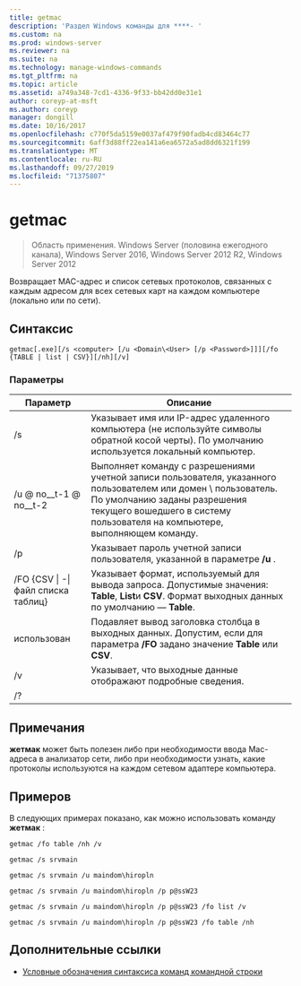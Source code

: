 ```yaml
---
title: getmac
description: 'Раздел Windows команды для ****- '
ms.custom: na
ms.prod: windows-server
ms.reviewer: na
ms.suite: na
ms.technology: manage-windows-commands
ms.tgt_pltfrm: na
ms.topic: article
ms.assetid: a749a348-7cd1-4336-9f33-bb42dd0e31e1
author: coreyp-at-msft
ms.author: coreyp
manager: dongill
ms.date: 10/16/2017
ms.openlocfilehash: c770f5da5159e0037af479f90fadb4cd83464c77
ms.sourcegitcommit: 6aff3d88ff22ea141a6ea6572a5ad8dd6321f199
ms.translationtype: MT
ms.contentlocale: ru-RU
ms.lasthandoff: 09/27/2019
ms.locfileid: "71375807"
---
```

# <a name="getmac"></a>getmac

>Область применения. Windows Server (половина ежегодного канала), Windows Server 2016, Windows Server 2012 R2, Windows Server 2012

Возвращает MAC-адрес и список сетевых протоколов, связанных с каждым адресом для всех сетевых карт на каждом компьютере (локально или по сети). 
## <a name="syntax"></a>Синтаксис
```
getmac[.exe][/s <computer> [/u <Domain\<User> [/p <Password>]]][/fo {TABLE | list | CSV}][/nh][/v]
```
### <a name="parameters"></a>Параметры

|             Параметр              |                                                                                          Описание                                                                                          |
|------------------------------------|-----------------------------------------------------------------------------------------------------------------------------------------------------------------------------------------------|
|           /s <computer>            |                                      Указывает имя или IP-адрес удаленного компьютера (не используйте символы обратной косой черты). По умолчанию используется локальный компьютер.                                       |
|        /u <Domain> @ no__t-1 @ no__t-2         | Выполняет команду с разрешениями учетной записи пользователя, указанного пользователем или домен \ пользователь. По умолчанию заданы разрешения текущего вошедшего в систему пользователя на компьютере, выполняющем команду. |
|           /p <Password>            |                                                     Указывает пароль учетной записи пользователя, указанной в параметре **/u** .                                                     |
| /FO {CSV &#124; -&#124; файл списка таблиц} |                       Указывает формат, используемый для вывода запроса. Допустимые значения: **Table**, **List**и **CSV**. Формат выходных данных по умолчанию — **Table**.                        |
|                использован                 |                                             Подавляет вывод заголовка столбца в выходных данных. Допустим, если для параметра **/FO** задано значение **Table** или **CSV**.                                              |
|                 /v                 |                                                                    Указывает, что выходные данные отображают подробные сведения.                                                                     |
|                 /?                 |                                                                                                                                                                                               |

## <a name="remarks"></a>Примечания
**жетмак** может быть полезен либо при необходимости ввода Mac-адреса в анализатор сети, либо при необходимости узнать, какие протоколы используются на каждом сетевом адаптере компьютера.
## <a name="BKMK_Examples"></a>Примеров
В следующих примерах показано, как можно использовать команду **жетмак** :
```
getmac /fo table /nh /v
```
```
getmac /s srvmain
```
```
getmac /s srvmain /u maindom\hiropln
```
```
getmac /s srvmain /u maindom\hiropln /p p@ssW23
```
```
getmac /s srvmain /u maindom\hiropln /p p@ssW23 /fo list /v
```
```
getmac /s srvmain /u maindom\hiropln /p p@ssW23 /fo table /nh
```
## <a name="additional-references"></a>Дополнительные ссылки
-   [Условные обозначения синтаксиса команд командной строки](command-line-syntax-key.md)
